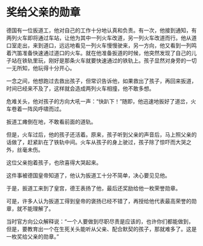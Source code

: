 # 奖给父亲的勋章

德国有一位扳道工，他对自己的工作十分地认真和负责。有一次，他接到通知，有两列火车即将通过车站，让他为其中一列火车改道，另一列火车改道而行。他从道口室走出，来到道口，远远地看见一列火车慢慢驶来，另一方向，他又看到一列鸣着汽笛准备快速通过道口的火车。就在他准备扳道的时候，他突然发现了自己的儿子站在铁轨里玩，刚好是那条火车就要快速通过的铁轨上。孩子显然对身旁的一切一无所知，他玩得十分开心。 

一念之间，他想跑过去救出孩子，但常识告诉他，如果救出了孩子，再回来扳道，时间已经来不及了，这样就会造成两列火车相撞，他不敢多想。 

危难关头，他对孩子的方向大吼一声：“快趴下！”随即，他迅速地扳好了道岔，火车卷着一阵风呼啸而过。 

扳道工瘫倒在地，不敢看前面的道轨。 

但是，火车过后，他的孩子还活着。原来，孩子听到父亲的声音后，马上照父亲的话做了，赶紧趴在了铁轨中间。火车从孩子的身上驶过，孩子除了惊吓而大哭之外，丝毫未伤。 

这位父亲抱着孩子，也欣喜得大哭起来。 

这件事被德国皇帝知道了，他认为扳道工十分不简单，决心要见见他。 

于是，扳道工来到了皇宫，德王表扬了他，最后还奖励给他一枚荣誉勋章。 

可是，许多人认为扳道工得到皇帝的褒扬已经不错了，再授给他代表最高荣誉的勋章，就不能理解了。 

当时官方向公众解释说：“一个人要做到尽职尽责是应该的，也许你们都能做到，但是，要教育出一个在生死关头能听从父亲、配合默契的孩子，那就难多了。这是一枚奖给父亲的勋章。”
 